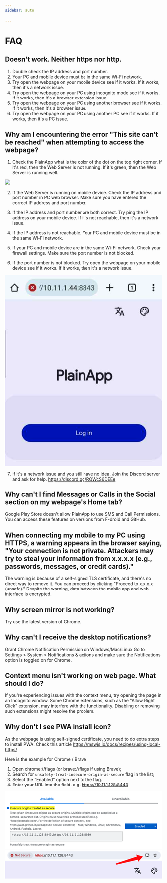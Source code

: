 ```yaml
---
sidebar: auto

---
```


# FAQ


## Doesn't work. Neither https nor http.

1. Double check the IP address and port number.
2. Your PC and mobile device must be in the same Wi-Fi network. 
3. Try open the webpage on your mobile device see if it works. If it works, then it's a network issue.
4. Try open the webpage on your PC using incognito mode see if it works. If it works, then it's a browser extension issue.
5. Try open the webpage on your PC using another browser see if it works. If it works, then it's a browser issue.
6. Try open the webpage on your PC using another PC see if it works. If it works, then it's a PC issue.

## Why am I encountering the error "This site can’t be reached" when attempting to access the webpage?

1. Check the PlainApp what is the color of the dot on the top right corner. If it's red, then the Web Server is not running. If it's green, then the Web Server is running well.
<img src="/images/web-server-dot-green.png" />

2. If the Web Server is running on mobile device. Check the IP address and port number in PC web browser. Make sure you have entered the correct IP address and port number.

3. If the IP address and port number are both correct. Try ping the IP address on your mobile device. If it's not reachable, then it's a network issue.

4. If the IP address is not reachable. Your PC and mobile device must be in the same Wi-Fi network.

5. If your PC and mobile device are in the same Wi-Fi network. Check your firewall settings. Make sure the port number is not blocked.

6. If the port number is not blocked. Try open the webpage on your mobile device see if it works. If it works, then it's a network issue.
<img src="/images/mobile-web.png" />

7. If it's a network issue and you still have no idea. Join the Discord server and ask for help. https://discord.gg/RQWcS6DEEe

## Why can't I find Messages or Calls in the Social section on my webpage's Home tab?

Google Play Store doesn't allow PlainApp to use SMS and Call Permissions. You can access these features on versions from F-droid and GitHub.

## When connecting my mobile to my PC using HTTPS, a warning appears in the browser saying, "Your connection is not private. Attackers may try to steal your information from x.x.x.x (e.g., passwords, messages, or credit cards)."

The warning is because of a self-signed TLS certificate, and there's no direct way to remove it. You can proceed by clicking "Proceed to x.x.x.x (unsafe)." Despite the warning, data between the mobile app and web interface is encrypted.

## Why screen mirror is not working?

Try use the latest version of Chrome.

## Why can't I receive the desktop notifications?

Grant Chrome Notification Permission on Windows/Mac/Linux
Go to Settings > System > Notifications & actions and make sure the Notifications option is toggled on for Chrome.

## Context menu isn't working on web page. What should I do?

If you're experiencing issues with the context menu, try opening the page in an Incognito window. Some Chrome extensions, such as the "Allow Right Click" extension, may interfere with the functionality. Disabling or removing such extensions might resolve the problem.

## Why don't I see PWA install icon?

As the webpage is using self-signed certificate, you need to do extra steps to install PWA. Check this article https://mswjs.io/docs/recipes/using-local-https/

Here is the example for Chrome / Brave
1. Open chrome://flags (or brave://flags if using Brave);
2. Search for `unsafely-treat-insecure-origin-as-secure` flag in the list;
3. Select the “Enabled” option next to the flag.
4. Enter your URL into the field. e.g. https://10.11.1.128:8443

<img src="/images/chrome-pwa.png" width="600"/>
<img src="/images/chrome-pwa-address-bar.png" width="600"/>